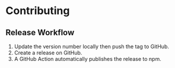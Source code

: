 # Contributing

## Release Workflow

1. Update the version number locally then push the tag to GitHub.
2. Create a release on GitHub.
3. A GitHub Action automatically publishes the release to npm.
